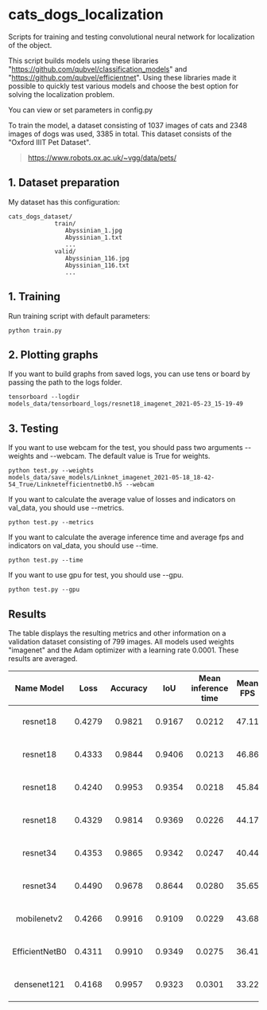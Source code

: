 # cats_dogs_localization

Scripts for training and testing convolutional neural network for localization of the object.

This script builds models using these libraries "https://github.com/qubvel/classification_models" and 
"https://github.com/qubvel/efficientnet". Using these libraries made it possible to quickly test various models and 
choose the best option for solving the localization problem.

You can view or set parameters in config.py

To train the model, a dataset consisting of 1037 images of cats and 2348 images of dogs was used, 3385 in total. 
This dataset consists of the "Oxford IIIT Pet Dataset".
> https://www.robots.ox.ac.uk/~vgg/data/pets/

## 1. Dataset preparation
My dataset has this configuration:
```
cats_dogs_dataset/
             train/
                Abyssinian_1.jpg
                Abyssinian_1.txt
                ...
             valid/
                Abyssinian_116.jpg
                Abyssinian_116.txt
                ...
``` 

## 1. Training
Run training script with default parameters:
```shell script
python train.py
```
## 2. Plotting graphs
If you want to build graphs from saved logs, you can use tens or board by passing the path to the logs folder.
```shell script
tensorboard --logdir models_data/tensorboard_logs/resnet18_imagenet_2021-05-23_15-19-49
```
## 3. Testing
If you want to use webcam for the test, you should pass two arguments --weights and --webcam. The default value is True 
for weights.
```shell script
python test.py --weights models_data/save_models/Linknet_imagenet_2021-05-18_18-42-54_True/Linknetefficientnetb0.h5 --webcam
```
If you want to calculate the average value of losses and indicators on val_data, you should use --metrics.
```shell script
python test.py --metrics
```
If you want to calculate the average inference time and average fps and indicators on val_data, you should use --time.
```shell script
python test.py --time
```
If you want to use gpu for test, you should use --gpu.
```shell script
python test.py --gpu
```
## Results
The table displays the resulting metrics and other information on a validation dataset consisting of 799 images. All 
models used weights "imagenet" and the Adam optimizer with a learning rate 0.0001. These results are averaged.

|    Name Model      | Loss     | Accuracy |   IoU   | Mean inference time | Mean FPS | image shape |
|:------------------:|:--------:|:--------:|:-------:|:-------------------:|:--------:|:-----------:|
|resnet18            | 0.4279   | 0.9821   | 0.9167  | 0.0212              | 47.11    |(224, 224, 3)|
|resnet18            | 0.4333   | 0.9844   |0.9406   |0.0213               |46.86     |(256, 256, 3)|
|resnet18            | 0.4240   |0.9953    |0.9354   |0.0218               |45.84     |(288, 288, 3)|
|resnet18            | 0.4329   |0.9814    |0.9369   |0.0226               |44.17     |(384, 384, 3)|
|resnet34            | 0.4353   |0.9865    |0.9342   |0.0247               |40.44     |(256, 256, 3)|
|resnet34            | 0.4490   |0.9678    |0.8644   |0.0280               |35.65     |(512, 512, 3)|
|mobilenetv2         | 0.4266   |0.9916    |0.9109   |0.0229               |43.68     |(224, 224, 3)|
|EfficientNetB0      | 0.4311   |0.9910    |0.9349   |0.0275               |36.41     |(224, 224, 3)|
|densenet121         | 0.4168   |0.9957    |0.9323   |0.0301               |33.22     |(224, 224, 3)|

